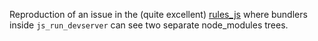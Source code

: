 Reproduction of an issue in the (quite excellent) [rules_js](https://github.com/aspect-build/rules_js) where bundlers inside `js_run_devserver` can see two separate node_modules trees.